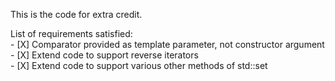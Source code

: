 This is the code for extra credit.

List of requirements satisfied:  
    - [X] Comparator provided as template parameter, not constructor argument  
    - [X] Extend code to support reverse iterators  
    - [X] Extend code to support various other methods of std::set  

